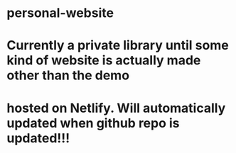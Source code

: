 # personal-website
# Currently a private library until some kind of website is actually made other than the demo
# hosted on Netlify. Will automatically updated when github repo is updated!!!